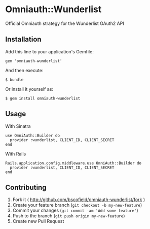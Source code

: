# Omniauth::Wunderlist

Official Omniauth strategy for the Wunderlist OAuth2 API

## Installation

Add this line to your application's Gemfile:

    gem 'omniauth-wunderlist'

And then execute:

    $ bundle

Or install it yourself as:

    $ gem install omniauth-wunderlist

## Usage

With Sinatra

    use OmniAuth::Builder do
      provider :wunderlist, CLIENT_ID, CLIENT_SECRET
    end

With Rails

    Rails.application.config.middleware.use OmniAuth::Builder do
      provider :wunderlist, CLIENT_ID, CLIENT_SECRET
    end

## Contributing

1. Fork it ( http://github.com/bscofield/omniauth-wunderlist/fork )
2. Create your feature branch (`git checkout -b my-new-feature`)
3. Commit your changes (`git commit -am 'Add some feature'`)
4. Push to the branch (`git push origin my-new-feature`)
5. Create new Pull Request
